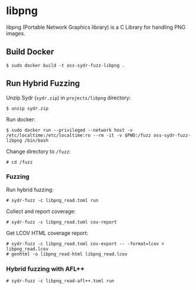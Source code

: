 # libpng

libpng (Portable Network Graphics library) is a C Library for handling PNG images.

## Build Docker

    $ sudo docker build -t oss-sydr-fuzz-libpng .

## Run Hybrid Fuzzing

Unzip Sydr (`sydr.zip`) in `projects/libpng` directory:

    $ unzip sydr.zip

Run docker:

    $ sudo docker run --privileged --network host -v /etc/localtime:/etc/localtime:ro --rm -it -v $PWD:/fuzz oss-sydr-fuzz-libpng /bin/bash

Change directory to `/fuzz`:

    # cd /fuzz

### Fuzzing

Run hybrid fuzzing:

    # sydr-fuzz -c libpng_read.toml run

Collect and report coverage:

    # sydr-fuzz -c libpng_read.toml cov-report

Get LCOV HTML coverage report:

    # sydr-fuzz -c libpng_read.toml cov-export -- -format=lcov > libpng_read.lcov
    # genhtml -o libpng_read-html libpng_read.lcov

### Hybrid fuzzing with AFL++

    # sydr-fuzz -c libpng_read-afl++.toml run
